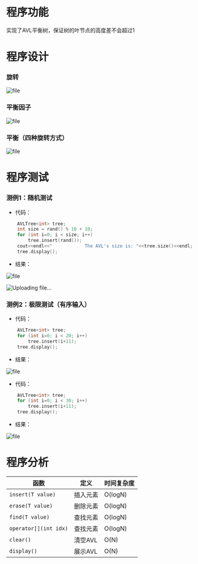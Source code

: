 # 程序功能
实现了AVL平衡树，保证树的叶节点的高度差不会超过1

# 程序设计

### 旋转

![file](/api/users/image?path=6788/images/1571988760672.PNG)

### 平衡因子

![file](/api/users/image?path=6788/images/1571988770231.PNG)

### 平衡（四种旋转方式）

![file](/api/users/image?path=6788/images/1571988774994.PNG)



# 程序测试

### 测例1：随机测试

- 代码：
```C++
	AVLTree<int> tree;
    int size = rand() % 10 + 10;
    for (int i=0; i < size; i++)
        tree.insert(rand());
    cout<<endl<<"            The AVL's size is: "<<tree.size()<<endl;
    tree.display();
```
- 结果：

![file](/api/users/image?path=6788/images/1571990025042.PNG)

![Uploading file...]()


### 测例2：极限测试（有序输入）

- 代码：
```C++
	AVLTree<int> tree;
    for (int i=0; i < 20; i++)
        tree.insert(i+11);
    tree.display();
```
- 结果：

![file](/api/users/image?path=6788/images/1571989526771.PNG)

- 代码：
```C++
	AVLTree<int> tree;
    for (int i=0; i < 30; i++)
        tree.insert(i+11);
    tree.display();
```
- 结果：

![file](/api/users/image?path=6788/images/1571989602067.PNG)

# 程序分析

| 函数 | 定义 | 时间复杂度|
| --- | --- | --- |
| `insert(T value)` | 插入元素 | O(logN) |
| `erase(T value)` | 删除元素 | O(logN) |
| `find(T value)` | 查找元素 | O(logN) |
| `operator[](int idx)` | 查找元素 | O(logN) |
| `clear()` |清空AVL | O(N) |
| `display()` |展示AVL | O(N) |
